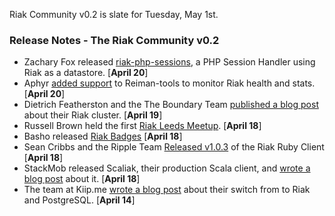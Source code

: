 Riak Community v0.2 is slate for Tuesday, May 1st. 

### Release Notes - The Riak Community v0.2

* Zachary Fox released [riak-php-sessions](https://github.com/zacharyfox/riak-php-sessions), a PHP Session Handler using Riak as a datastore. [**April 20**]
* Aphyr [added support](https://twitter.com/#!/aphyr/status/193084567169671169) to Reiman-tools to monitor Riak health and stats. [**April 20**]
* Dietrich Featherston and the The Boundary Team [published a blog post](http://blog.boundary.com/2012/04/19/hungry-kobayashi-pt1/) about their Riak cluster. [**April 19**]
* Russell Brown held the first [Riak Leeds Meetup](http://www.meetup.com/Leeds-Riak/events/56443672/). [**April 18**]
* Basho released [Riak Badges](http://basho.com/blog/technical/2012/04/18/Tell-the-World-About-Riak/) [**April 18**]
* Sean Cribbs and the Ripple Team [Released v1.0.3](https://twitter.com/#!/seancribbs/status/192274645976752130) of the Riak Ruby Client [**April 18**]
* StackMob released Scaliak, their production Scala client, and [wrote a blog post](http://www.stackmob.com/2012/04/opensourcescaliak/) about it. [**April 18**]
* The team at Kiip.me [wrote a blog post](http://blog.engineering.kiip.me/post/20988881092/a-year-with-mongodb) about their switch from to Riak and PostgreSQL. [**April 14**]
